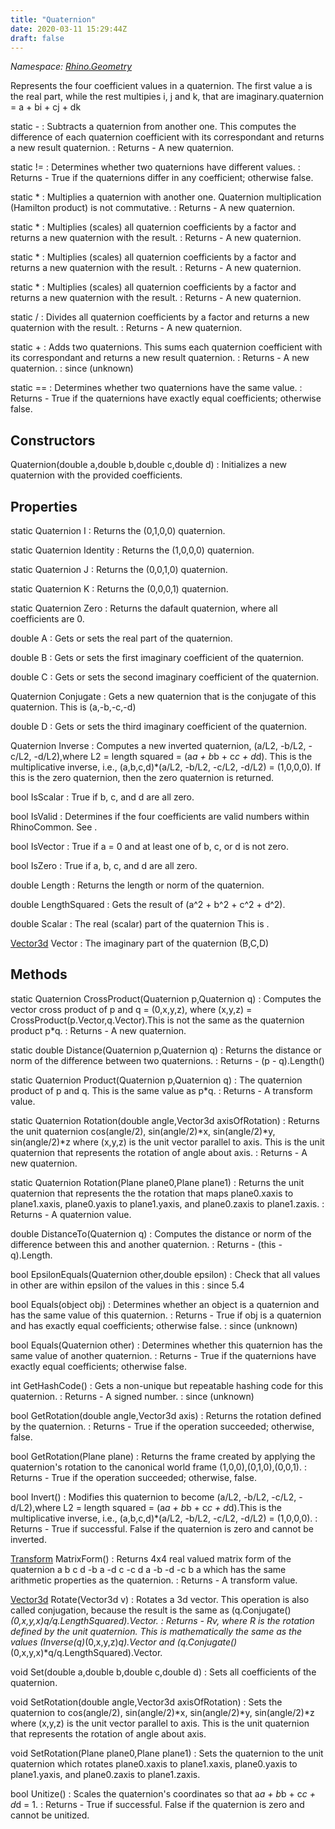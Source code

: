```yaml
---
title: "Quaternion"
date: 2020-03-11 15:29:44Z
draft: false
---
```


*Namespace: [Rhino.Geometry](../)*

Represents the four coefficient values in a quaternion.
   The first value a is the real part,
   while the rest multipies i, j and k, that are imaginary.quaternion = a + bi + cj + dk

static -
: Subtracts a quaternion from another one.
     This computes the difference of each quaternion coefficient with its
     correspondant and returns a new result quaternion.
: Returns - A new quaternion.

static !=
: Determines whether two quaternions have different values.
: Returns - True if the quaternions differ in any coefficient; otherwise false.

static *
: Multiplies a quaternion with another one.
     Quaternion multiplication (Hamilton product) is not commutative.
: Returns - A new quaternion.

static *
: Multiplies (scales) all quaternion coefficients by a factor and returns a new quaternion with the result.
: Returns - A new quaternion.

static *
: Multiplies (scales) all quaternion coefficients by a factor and returns a new quaternion with the result.
: Returns - A new quaternion.

static *
: Multiplies (scales) all quaternion coefficients by a factor and returns a new quaternion with the result.
: Returns - A new quaternion.

static /
: Divides all quaternion coefficients by a factor and returns a new quaternion with the result.
: Returns - A new quaternion.

static +
: Adds two quaternions.
     This sums each quaternion coefficient with its correspondant and returns
     a new result quaternion.
: Returns - A new quaternion.
: since (unknown)

static ==
: Determines whether two quaternions have the same value.
: Returns - True if the quaternions have exactly equal coefficients; otherwise false.
## Constructors

Quaternion(double a,double b,double c,double d)
: Initializes a new quaternion with the provided coefficients.
## Properties

static Quaternion I
: Returns the (0,1,0,0) quaternion.

static Quaternion Identity
: Returns the (1,0,0,0) quaternion.

static Quaternion J
: Returns the (0,0,1,0) quaternion.

static Quaternion K
: Returns the (0,0,0,1) quaternion.

static Quaternion Zero
: Returns the dafault quaternion, where all coefficients are 0.

double A
: Gets or sets the real part of the quaternion.

double B
: Gets or sets the first imaginary coefficient of the quaternion.

double C
: Gets or sets the second imaginary coefficient of the quaternion.

Quaternion Conjugate
: Gets a new quaternion that is the conjugate of this quaternion.
     This is (a,-b,-c,-d)

double D
: Gets or sets the third imaginary coefficient of the quaternion.

Quaternion Inverse
: Computes a new inverted quaternion,
     (a/L2, -b/L2, -c/L2, -d/L2),where L2 = length squared = (a*a + b*b + c*c + d*d).
     This is the multiplicative inverse, i.e.,
     (a,b,c,d)*(a/L2, -b/L2, -c/L2, -d/L2) = (1,0,0,0).
     If this is the zero quaternion, then the zero quaternion is returned.

bool IsScalar
: True if b, c, and d are all zero.

bool IsValid
: Determines if the four coefficients are valid numbers within RhinoCommon.
     See .

bool IsVector
: True if a = 0 and at least one of b, c, or d is not zero.

bool IsZero
: True if a, b, c, and d are all zero.

double Length
: Returns the length or norm of the quaternion.

double LengthSquared
: Gets the result of (a^2 + b^2 + c^2 + d^2).

double Scalar
: The real (scalar) part of the quaternion
     This is .

[Vector3d](/rhinocommon/rhino/geometry/vector3d/) Vector
: The imaginary part of the quaternion
     (B,C,D)
## Methods

static Quaternion CrossProduct(Quaternion p,Quaternion q)
: Computes the vector cross product of p and q = (0,x,y,z),
     where (x,y,z) = CrossProduct(p.Vector,q.Vector).This is not the same as the quaternion product p*q.
: Returns - A new quaternion.

static double Distance(Quaternion p,Quaternion q)
: Returns the distance or norm of the difference between two quaternions.
: Returns - (p - q).Length()

static Quaternion Product(Quaternion p,Quaternion q)
: The quaternion product of p and q.  This is the same value as p*q.
: Returns - A transform value.

static Quaternion Rotation(double angle,Vector3d axisOfRotation)
: Returns the unit quaternion
     cos(angle/2), sin(angle/2)*x, sin(angle/2)*y, sin(angle/2)*z
     where (x,y,z) is the unit vector parallel to axis.  This is the
     unit quaternion that represents the rotation of angle about axis.
: Returns - A new quaternion.

static Quaternion Rotation(Plane plane0,Plane plane1)
: Returns the unit quaternion that represents the the rotation that maps
     plane0.xaxis to plane1.xaxis, plane0.yaxis to plane1.yaxis, and 
     plane0.zaxis to plane1.zaxis.
: Returns - A quaternion value.

double DistanceTo(Quaternion q)
: Computes the distance or norm of the difference between this and another quaternion.
: Returns - (this - q).Length.

bool EpsilonEquals(Quaternion other,double epsilon)
: Check that all values in other are within epsilon of the values in this
: since 5.4

bool Equals(object obj)
: Determines whether an object is a quaternion and has the same value of this quaternion.
: Returns - True if obj is a quaternion and has exactly equal coefficients; otherwise false.
: since (unknown)

bool Equals(Quaternion other)
: Determines whether this quaternion has the same value of another quaternion.
: Returns - True if the quaternions have exactly equal coefficients; otherwise false.

int GetHashCode()
: Gets a non-unique but repeatable hashing code for this quaternion.
: Returns - A signed number.
: since (unknown)

bool GetRotation(double angle,Vector3d axis)
: Returns the rotation defined by the quaternion.
: Returns - True if the operation succeeded; otherwise, false.

bool GetRotation(Plane plane)
: Returns the frame created by applying the quaternion's rotation
     to the canonical world frame (1,0,0),(0,1,0),(0,0,1).
: Returns - True if the operation succeeded; otherwise, false.

bool Invert()
: Modifies this quaternion to become
     (a/L2, -b/L2, -c/L2, -d/L2),where L2 = length squared = (a*a + b*b + c*c + d*d).This is the multiplicative inverse, i.e.,
     (a,b,c,d)*(a/L2, -b/L2, -c/L2, -d/L2) = (1,0,0,0).
: Returns - True if successful. False if the quaternion is zero and cannot be inverted.

[Transform](/rhinocommon/rhino/geometry/transform/) MatrixForm()
: Returns 4x4 real valued matrix form of the quaternion
     a  b  c  d
     -b  a -d  c
     -c  d  a -b
     -d -c  b  a
     which has the same arithmetic properties as the quaternion.
: Returns - A transform value.

[Vector3d](/rhinocommon/rhino/geometry/vector3d/) Rotate(Vector3d v)
: Rotates a 3d vector. This operation is also called conjugation,
     because the result is the same as
     (q.Conjugate()*(0,x,y,x)*q/q.LengthSquared).Vector.
: Returns - R*v, where R is the rotation defined by the unit quaternion.
     This is mathematically the same as the values
     (Inverse(q)*(0,x,y,z)*q).Vector
     and
     (q.Conjugate()*(0,x,y,x)*q/q.LengthSquared).Vector.

void Set(double a,double b,double c,double d)
: Sets all coefficients of the quaternion.

void SetRotation(double angle,Vector3d axisOfRotation)
: Sets the quaternion to cos(angle/2), sin(angle/2)*x, sin(angle/2)*y, sin(angle/2)*z
     where (x,y,z) is the unit vector parallel to axis.  This is the unit quaternion
     that represents the rotation of angle about axis.

void SetRotation(Plane plane0,Plane plane1)
: Sets the quaternion to the unit quaternion which rotates
     plane0.xaxis to plane1.xaxis, plane0.yaxis to plane1.yaxis,
     and plane0.zaxis to plane1.zaxis.

bool Unitize()
: Scales the quaternion's coordinates so that a*a + b*b + c*c + d*d = 1.
: Returns - True if successful.  False if the quaternion is zero and cannot be unitized.
